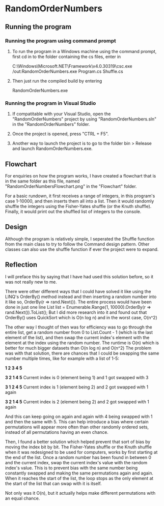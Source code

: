 # RandomOrderNumbers
 
## Running the program

### Running the program using command prompt

1) To run the program in a Windows machine using the command prompt, first cd in to the folder containing the cs files, enter in 
	
 	C:\Windows\Microsoft.NET\Framework\v4.0.30319\csc.exe /out:RandomOrderNumbers.exe Program.cs Shuffle.cs

2) Then just run the compiled build by entering
	
	RandomOrderNumbers.exe
 
### Running the program in Visual Studio

1) If compatitable with your Visual Studio, open the "RandomOrderNumbers" project by using "RandomOrderNumbers.sln" in the "RandomOrderNumbers" folder.

2) Once the project is opened, press "CTRL + F5".

3) Another way to launch the project is to go to the folder bin > Release and launch RandomOrderNumbers.exe.


## Flowchart

For enquiries on how the program works, I have created a flowchart that is in the same folder as this file, named "RandomOrderNumbersFlowchart.png" in the "Flowchart" folder.

For a basic rundown, it first receives a range of integers, in this program's case 1-10000, and then inserts them all into a list.
Then it would randomly shuffle the integers using the Fisher-Yates shuffle (or the Knuth shuffle).
Finally, it would print out the shuffled list of integers to the console.


## Design

Although the program is relatively simple, I seperated the Shuffle function from the main class to try to follow the Command design pattern.
Other classes can also use the shuffle function if ever the project were to expand.


## Reflection

I will preface this by saying that I have had used this solution before, so it was not really new to me.

There were other different ways that I could have solved it like using the LINQ's OrderBy() method instead and then inserting a random number into it like so, OrderBy(r => rand.Next()).
The entire process would have been done in just one line List<int> list = Enumerable.Range(1, 10000).OrderBy(r => rand.Next()).ToList();
But I did more research into it and found out that OrderBy() uses QuickSort which is O(n log n) and in the worst case, O(n^2)

The other way I thought of then was for efficiency was to go through the entire list, get a random number from 0 to List.Count - 1 (which is the last element of the list),
and then swap the current index's element with the element at the index using the random number.
The runtime is O(n) which is better for much bigger datasets than O(n log n) and O(n^2)
The problem was with that solution, there are chances that I could be swapping the same number multiple times, like for example with a list of 1-5:

**1 2 3 4 5**

**3 2 1 4 5**	Current index is 0 (element being 1) and 1 got swapped with 3

**3 1 2 4 5**	Current index is 1 (element being 2) and 2 got swapped with 1 again

**3 2 1 4 5**	Current index is 2 (element being 2) and 2 got swapped with 1 again

And this can keep going on again and again with 4 being swapped with 1 and then the same with 5.
This can help introduce a bias where certain permutations will appear more often than other randomly ordered sets, instead of all permutations having an even chance.

Then, I found a better solution which helped prevent that sort of bias by moving the index bit by bit.
The Fisher-Yates shuffle or the Knuth shuffle when it was redesigned to be used for computers, works by first starting at the end of the list.
Once a random number has been found in between 0 and the current index, swap the current index's value with the random index's value.
This is to prevent bias with the same number being constantly swapped and making the same permutations again and again.
When it reaches the start of the list, the loop stops as the only element at the start of the list that can swap with it is itself.

Not only was it O(n), but it actually helps make different permutations with an equal chance.
